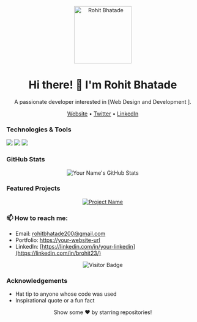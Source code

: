 <!-- Header -->
<p align="center">
  <img src="https://pbs.twimg.com/profile_images/1648918758017368065/11S6vsf-_400x400.jpg" width="150" height="150" alt="Rohit Bhatade">
</p>

<h1 align="center">Hi there! 👋 I'm Rohit Bhatade</h1>

<!-- Introduction -->
<p align="center">A passionate developer interested in [Web Design and Development ].</p>

<!-- Social Links -->
<p align="center">
  <a href="#">Website</a> •
  <a href="https://twitter.com/Mr_Mic_200r">Twitter</a> •
  <a href="https://www.linkedin.com/in/brohit23/">LinkedIn</a>
</p>

<!-- Technologies & Tools -->
### Technologies & Tools
<p>
  <img src="https://img.shields.io/badge/Code-JavaScript-informational?style=flat&logo=javascript&logoColor=white&color=yellow">
  <img src="https://img.shields.io/badge/Code-React-informational?style=flat&logo=react&logoColor=white&color=blue">
  <img src="https://img.shields.io/badge/Code-Python-informational?style=flat&logo=python&logoColor=white&color=blue">
  <!-- Add more technologies and tools as needed -->
</p>

<!-- GitHub Stats -->
### GitHub Stats
<p align="center">
  <img src="https://github-readme-stats.vercel.app/api?username=your-username&show_icons=true&theme=radical" alt="Your Name's GitHub Stats">
</p>

<!-- Featured Projects -->
### Featured Projects
<p align="center">
  <a href="https://github.com/your-username/your-project">
    <img src="https://github-readme-stats.vercel.app/api/pin/?username=your-username&repo=your-project&theme=radical" alt="Project Name">
  </a>
  <!-- Add more featured projects as needed -->
</p>

<!-- Contact Me -->
### 📫 How to reach me:
- Email: rohitbhatade200@gmail.com
- Portfolio: [https://your-website-url](https://your-website-url)
- LinkedIn: [https://linkedin.com/in/your-linkedin](https://linkedin.com/in/brohit23/)

<!-- Footer -->
<p align="center">
  <img src="https://visitor-badge.glitch.me/badge?page_id=your-username.your-username" alt="Visitor Badge">
</p>

<!-- Acknowledgements -->
### Acknowledgements
- Hat tip to anyone whose code was used
- Inspirational quote or a fun fact

<!-- Footer -->
<p align="center">
  Show some ❤️ by starring repositories!
</p>

